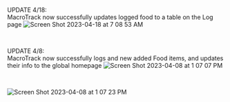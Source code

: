 UPDATE 4/18: <br/> 
MacroTrack now successfully updates logged food to a table on the Log page 
![Screen Shot 2023-04-18 at 7 08 53 AM](https://user-images.githubusercontent.com/91577965/232759608-e418478e-0bb2-49c6-8498-7a4783a1a24d.png)

<br/> 

UPDATE 4/8: <br/> 
MacroTrack now successfully logs and new added Food items, and updates their info to the global homepage
![Screen Shot 2023-04-08 at 1 07 07 PM](https://user-images.githubusercontent.com/91577965/230734015-05e949ed-79a0-403d-b0dd-8443fa776b73.png)

<br/>

![Screen Shot 2023-04-08 at 1 07 23 PM](https://user-images.githubusercontent.com/91577965/230734044-ca6b3ed6-0d9f-492e-9081-3c3a0d93fd6f.png)
 


